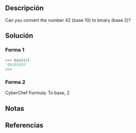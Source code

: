 
## Descripción
Can you convert the number 42 (base 10) to binary (base 2)?
## Solución
### Forma 1

``` python
>>> bin(42)
'0b101010'
>>> 
```

### Forma 2
CyberChef
Formula: To base, 2
## Notas
## Referencias
